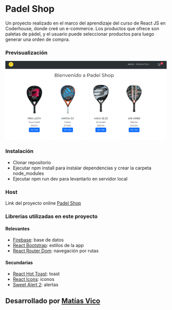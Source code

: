 # Padel Shop

Un proyecto realizado en el marco del aprendizaje del curso de React JS en Coderhouse, donde creé un e-commerce. Los productos que ofrece son paletas de pádel, y el usuario puede seleccionar productos para luego generar una orden de compra.

### Previsualización

![image](/public/readme-img.png)

### Instalación

- Clonar repositorio
- Ejecutar npm install para instalar dependencias y crear la carpeta node_modules
- Ejecutar npm run dev para levantarlo en servidor local

### Host

Link del proyecto online [Padel Shop](padel-shop-three.vercel.app)

### Librerias utilizadas en este proyecto

#### Relevantes

- [Firebase](): base de datos
- [React Bootstrap](): estilos de la app
- [React Router Dom](): navegación por rutas

#### Secundarias

- [React Hot Toast](): toast 
- [React Icons](): iconos 
- [Sweet Alert 2](): alertas


## Desarrollado por [Matías Vico](https://github.com/rukadev)
